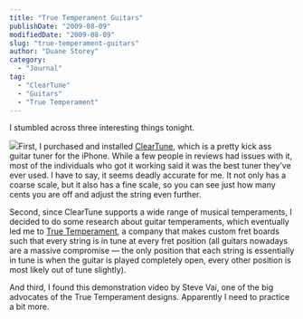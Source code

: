 ```yaml
---
title: "True Temperament Guitars"
publishDate: "2009-08-09"
modifiedDate: "2009-08-09"
slug: "true-temperament-guitars"
author: "Duane Storey"
category:
  - "Journal"
tag:
  - "ClearTune"
  - "Guitars"
  - "True Temperament"
---
```


I stumbled across three interesting things tonight.

![](http://www.bitcount.com/cleartune/3gphoneshot.png)First, I purchased and installed [ClearTune](http://www.bitcount.com/cleartune/?CFID=513690&CFTOKEN=98832906), which is a pretty kick ass guitar tuner for the iPhone. While a few people in reviews had issues with it, most of the individuals who got it working said it was the best tuner they’ve ever used. I have to say, it seems deadly accurate for me. It not only has a coarse scale, but it also has a fine scale, so you can see just how many cents you are off and adjust the string even further.

Second, since ClearTune supports a wide range of musical temperaments, I decided to do some research about guitar temperaments, which eventually led me to [True Temperament](http://www.truetemperament.com/site/index.php), a company that makes custom fret boards such that every string is in tune at every fret position (all guitars nowadays are a massive compromise — the only position that each string is essentially in tune is when the guitar is played completely open, every other position is most likely out of tune slightly).

And third, I found this demonstration video by Steve Vai, one of the big advocates of the True Temperament designs. Apparently I need to practice a bit more.